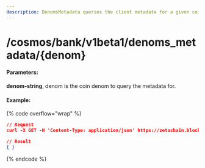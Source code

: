 ```yaml
---
description: DenomsMetadata queries the client metadata for a given coin denomination.
---
```


# /cosmos/bank/v1beta1/denoms\_metadata/{denom}

#### **Parameters:**

**denom-string**, denom is the coin denom to query the metadata for.

#### Example:

{% code overflow="wrap" %}
```json
// Request
curl -X GET -H 'Content-Type: application/json' https://zetachain.blockpi.network/lcd/v1/<your-api-key>/cosmos/bank/v1beta1/denoms_metadata/azeta

// Result
{ }
```
{% endcode %}
